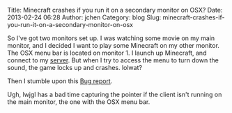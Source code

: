 Title: Minecraft crashes if you run it on a secondary monitor on OSX?
Date: 2013-02-24 06:28
Author: jchen
Category: blog
Slug: minecraft-crashes-if-you-run-it-on-a-secondary-monitor-on-osx

So I've got two monitors set up. I was watching some movie on my main
monitor, and I decided I want to play some Minecraft on my other
monitor. The OSX menu bar is located on monitor 1. I launch up
Minecraft, and connect to my [server][]. But when I try to access the
menu to turn down the sound, the game locks up and crashes. lolwat?

Then I stumble upon this [Bug report][].

Ugh, lwjgl has a bad time capturing the pointer if the client isn't
running on the main monitor, the one with the OSX menu bar.

  [server]: http://mc.voltaire.sh/
  [Bug report]: https://mojang.atlassian.net/browse/MC-658
